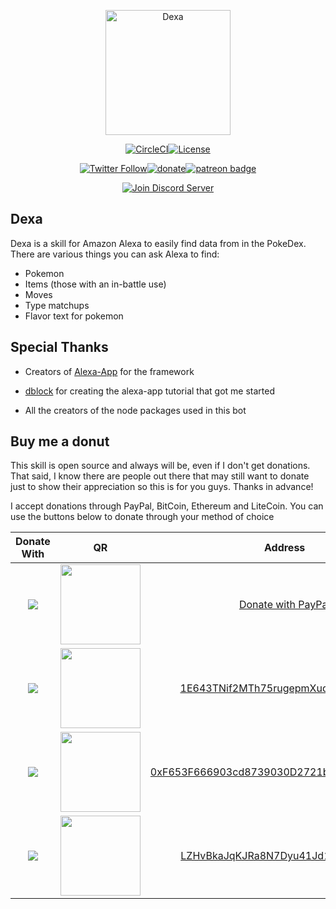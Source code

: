 <div align="center">

  <p>
  <a href="https://favna.xyz/dexa"><img src="https://i.imgur.com/LpV1shX.png" height="200" alt="Dexa"/></a>
  </p>

  <p>
<a href="https://circleci.com/bb/Favna/Dexa/tree/master"><img src="https://img.shields.io/circleci/project/bitbucket/Favna/Dexa.svg?style=for-the-badge" alt="CircleCI"></a><!--
--><a href="https://github.com/Favna/Dexa/blob/master/LICENSE.md"><img src="https://img.shields.io/bitbucket/license/favna/dexa.svg?style=for-the-badge" alt="License"></a>
  </p>
  <p>
<a href="https://twitter.com/Favna_"><img src="https://img.shields.io/twitter/follow/espadrine.svg?style=for-the-badge&label=Follow" alt="Twitter Follow"></a><!--
--><a href="https://www.paypal.com/cgi-bin/webscr?cmd=_s-xclick&hosted_button_id=XMAYCF9SDHZ34"><img src="https://img.shields.io/badge/Donate-PayPal-547ab8.svg?style=for-the-badge" alt="donate" title="Donate with PayPal" /></a><!--
--><a href="https://www.patreon.com/bePatron?u=9336537"><img src="https://i.imgur.com/05PzBRU.png" alt="patreon badge" title="Become a Patron"></a>
  </p>

  <p>
    <a href="https://discord.gg/zdt5yQt"><img src="https://canary.discordapp.com/api/guilds/246821351585742851/widget.png?style=banner2" alt="Join Discord Server"/></a>
  </p>
</div>

## Dexa

Dexa is a skill for Amazon Alexa to easily find data from in the PokeDex. There are various things you can ask Alexa to find:

- Pokemon
- Items (those with an in-battle use)
- Moves
- Type matchups
- Flavor text for pokemon

## Special Thanks

- Creators of [Alexa-App](https://github.com/alexa-js/alexa-app) for the framework

- [dblock](https://github.com/dblock/alexa-parrot) for creating the alexa-app tutorial that got me started

- All the creators of the node packages used in this bot

## Buy me a donut

This skill is open source and always will be, even if I don't get donations. That said, I know there are people out there that may still want to donate just to show their appreciation so this is for you guys. Thanks in advance!

I accept donations through PayPal, BitCoin, Ethereum and LiteCoin. You can use the buttons below to donate through your method of choice

|Donate With|QR|Address|
|:---:|:---:|:---:|
<a href="https://www.paypal.com/cgi-bin/webscr?cmd=_s-xclick&hosted_button_id=XMAYCF9SDHZ34"><img src="https://favna.xyz/images/ribbonhost/paypaldonate.png"></a>|<img src="https://favna.xyz/images/ribbonhost/paypalqr.png" width="128">|[Donate with PayPal](https://www.paypal.com/cgi-bin/webscr?cmd=_s-xclick&hosted_button_id=XMAYCF9SDHZ34)|
<img src="https://favna.xyz/images/ribbonhost/bitcoindonate.png">|<img src="https://favna.xyz/images/ribbonhost/bitcoinqr.png" width="128">|<a href="bitcoin:1E643TNif2MTh75rugepmXuq35Tck4TnE5?amount=0.01&label=Favna%27%20Ribbon%20Discord%20Bot">1E643TNif2MTh75rugepmXuq35Tck4TnE5</a>|
<img src="https://favna.xyz/images/ribbonhost/ethereumdonate.png">|<img src="https://favna.xyz/images/ribbonhost/ethereumqr.png" width="128">|<a href="ethereum:0xF653F666903cd8739030D2721bF01095896F5D6E?amount=0.01&label=Favna%27%20Ribbon%20Discord%20Bot">0xF653F666903cd8739030D2721bF01095896F5D6E</a>|
<img src="https://favna.xyz/images/ribbonhost/litecoindonate.png">|<img src="https://favna.xyz/images/ribbonhost/litecoinqr.png" width="128">|<a href="litecoin:LZHvBkaJqKJRa8N7Dyu41Jd1PDBAofCik6?amount=0.01&label=Favna%27%20Ribbon%20Discord%20Bot">LZHvBkaJqKJRa8N7Dyu41Jd1PDBAofCik6</a>|